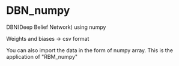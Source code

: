 # DBN_numpy

DBN(Deep Belief Network) using numpy

Weights and biases -> csv format



You can also import the data in the form of numpy array.
This is the application of "RBM_numpy"

